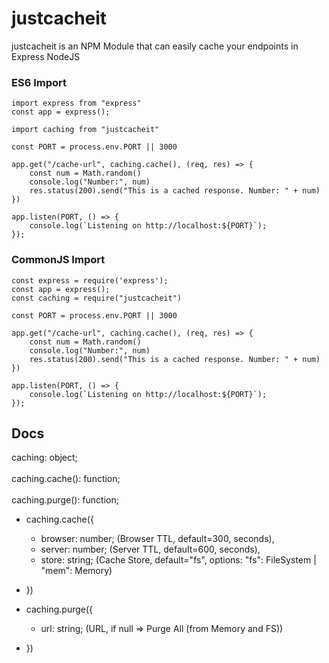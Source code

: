 # justcacheit
justcacheit is an NPM Module that can easily cache your endpoints in Express NodeJS

### ES6 Import
```
import express from "express"
const app = express();

import caching from "justcacheit"

const PORT = process.env.PORT || 3000

app.get("/cache-url", caching.cache(), (req, res) => {
    const num = Math.random()
    console.log("Number:", num)
    res.status(200).send("This is a cached response. Number: " + num)
})

app.listen(PORT, () => {
    console.log(`Listening on http://localhost:${PORT}`);
});
```
### CommonJS Import
```
const express = require('express');
const app = express();
const caching = require("justcacheit")

const PORT = process.env.PORT || 3000

app.get("/cache-url", caching.cache(), (req, res) => {
    const num = Math.random()
    console.log("Number:", num)
    res.status(200).send("This is a cached response. Number: " + num)
})

app.listen(PORT, () => {
    console.log(`Listening on http://localhost:${PORT}`);
});
```

## Docs

caching: object;
\
\
caching.cache(): function;
\
\
caching.purge(): function;

- caching.cache({
    - browser: number; (Browser TTL, default=300, seconds),
    - server: number; (Server TTL, default=600, seconds),
    - store: string; (Cache Store, default="fs", options: "fs": FileSystem | "mem": Memory)
- })

- caching.purge({
    - url: string; (URL, if null => Purge All (from Memory and FS))
- })